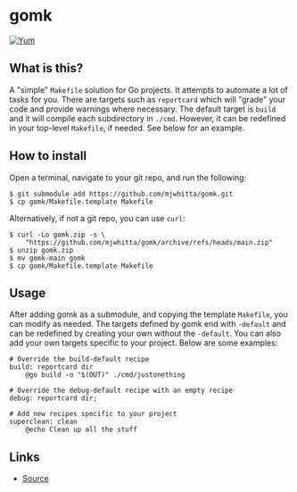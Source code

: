 # gomk

[![Yum](https://img.shields.io/badge/-Buy%20me%20a%20cookie-blue?labelColor=grey&logo=cookiecutter&style=for-the-badge)](https://www.buymeacoffee.com/mjwhitta)

## What is this?

A "simple" `Makefile` solution for Go projects. It attempts to
automate a lot of tasks for you. There are targets such as
`reportcard` which will "grade" your code and provide warnings where
necessary. The default target is `build` and it will compile each
subdirectory in `./cmd`. However, it can be redefined in your
top-level `Makefile`, if needed. See below for an example.

## How to install

Open a terminal, navigate to your git repo, and run the following:

```
$ git submodule add https://github.com/mjwhitta/gomk.git
$ cp gomk/Makefile.template Makefile
```

Alternatively, if not a git repo, you can use `curl`:

```
$ curl -Lo gomk.zip -s \
    "https://github.com/mjwhitta/gomk/archive/refs/heads/main.zip"
$ unzip gomk.zip
$ mv gomk-main gomk
$ cp gomk/Makefile.template Makefile
```

## Usage

After adding gomk as a submodule, and copying the template `Makefile`,
you can modify as needed. The targets defined by gomk end with
`-default` and can be redefined by creating your own without the
`-default`. You can also add your own targets specific to your
project. Below are some examples:

```
# Override the build-default recipe
build: reportcard dir
    @go build -o "$(OUT)" ./cmd/justonething

# Override the debug-default recipe with an empty recipe
debug: reportcard dir;

# Add new recipes specific to your project
superclean: clean
	@echo Clean up all the stuff
```

## Links

- [Source](https://github.com/mjwhitta/gomk)
